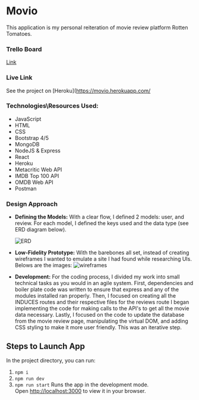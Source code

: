 # Movio
This application is my personal reiteration of movie review platform Rotten Tomatoes.

### Trello Board
[Link](https://trello.com/b/qJGs7XM9/unit-3-project)

### Live Link
See the project on [Heroku](https://movio.herokuapp.com/

### Technologies\Resources Used:
* JavaScript
* HTML
* CSS
* Bootstrap 4/5
* MongoDB
* NodeJS & Express
* React
* Heroku
* Metacritic Web API
* IMDB Top 100 API
* OMDB Web API
* Postman

### Design Approach

* **Defining the Models:** With a clear flow, I defined 2 models: user,  and review. For each model, I defined the keys used and the data type (see ERD diagram below).

    ![ERD](https://i.imgur.com/gB76T6Y.png)
 
* **Low-Fidelity Prototype:** With the barebones all set, instead of creating wireframes I wanted to emulate a site I had found while researching UIs. Belows are the images:
![wireframes](https://i.imgur.com/4zDh767.png)

* **Development:** For the coding process, I divided my work into small technical tasks as you would in an agile system. First, dependencies and boiler plate code was written to ensure that express and any of the modules installed ran properly. Then, I focused on creating all the INDUCES routes and their respective files for the reviews route I began implementing the  code for making calls to the API's to get all the movie data necessary. Lastly, I focused on the code to update the database from the movie review page, manipulating the virtual DOM, and adding CSS styling to make it more user friendly. This was an iterative step.


## Steps to Launch App

In the project directory, you can run:

 1.  `npm i`
 2.  `npm run dev`
 3.  `npm run start`
Runs the app in the development mode.\
Open [http://localhost:3000](http://localhost:3000) to view it in your browser.

